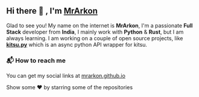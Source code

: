 ## Hi there :wave: , I'm [MrArkon](https://mrarkon.github.io)
Glad to see you! My name on the internet is **MrArkon**, I'm a passionate **Full Stack** developer from **India**, I mainly work with **Python** & **Rust**, but I am always learning. I am working on a couple of open source projects, like [**kitsu.py**](https://github.com/MrArkon/kitsu.py) which is an async python API wrapper for kitsu.

### 📬 How to reach me
You can get my social links at [mrarkon.github.io](https://mrarkon.github.io)

<p>Show some ❤️ by starring some of the repositories</p>
